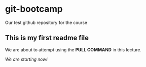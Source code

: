 # git-bootcamp
Our test github repository for the course
## This is my first readme file
We are about to attempt using the **PULL COMMAND** in this lecture.

*We are starting now!*
